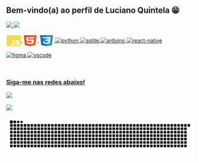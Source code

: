 ## Bem-vindo(a) ao perfil de Luciano Quintela 😁

 <div>
  <a href="https://github.com/Lucianoquintela">
  <img height="180em" src="https://github-readme-stats.vercel.app/api?username=Lucianoquintela&show_icons=true&theme=tokyonight&include_all_commits=true&count_private=true"/>
  <img height="180em" src="https://github-readme-stats.vercel.app/api/top-langs/?username=Lucianoquintela&layout=compact&langs_count=6&theme=tokyonight"/>
</div>
<div style="display: inline_block"><br>
  <img align="center" alt="Js" height="30" width="40" src="https://raw.githubusercontent.com/devicons/devicon/master/icons/javascript/javascript-plain.svg ">
  
  <img align="center" alt="HTML" height="30" width="40" src="https://raw.githubusercontent.com/devicons/devicon/master/icons/html5/html5-original.svg ">
  
  <img align="center" alt="CSS" height="30" width="40" src="https://raw.githubusercontent.com/devicons/devicon/master/icons/css3/css3-original.svg ">

<img align="center" alt="python" height="30" width="30" src="https://i.postimg.cc/wjwTcGp5/Python-logo-notext-svg.png">

<img align="center" src="https://i.postimg.cc/LXbC89bK/Picsart-24-02-20-20-24-47-222.png" border='0' alt='sqlite' height="30" width="35"/>
<img align="center" src='https://i.postimg.cc/k4kFZfLp/arduino-logo-0.png' border='0' alt='arduino' height="30" width="35"/> 

<img align="center" src='https://w3schoolsua.github.io/svg/react_icon1.svg' border='0' alt='react-native' height="30" width="35"/> 


<img align="center" src="![image](https://github.com/Lucianoquintela/Lucianoquintela/assets/117698113/cebef89d-8f91-43fc-b9a7-4859f561e2fe)
" border='0' alt='figma' height="30" width="35"/>
<img align="center" src="https://th.bing.com/th?id=OSK.45962e2c46c7cbc263880160290e9005&w=122&h=122&c=7&o=6&pid=SANGAM" border='0' alt='vscode' height="30" width="35"/>

</div>
 
 <br>
 
  ### Siga-me nas redes abaixo!
 
<div>
  
  <a href="https://instagram.com/luciano_quintela" target="_blank"><img src="https://img.shields.io/badge/-Instagram-%23E4405F?style=for-the-badge&logo=instagram&logoColor=white" target=" _blank"></a>
 
 
  
  <a href="https://www.linkedin.com/in/luciano-quintela-dos-santos-4a50b8257
" target="_blank"><img src="https://img.shields.io/badge/-LinkedIn-%230077B5?style=for-the-badge&logo=linkedin&logoColor=white" target=" _blank"></a>

 
  
  







</div>


![Snake animation](https://github.com/Lucianoquintela/Lucianoquintela/blob/output/github-contribution-grid-snake.svg)



